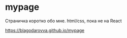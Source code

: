 # mypage
Страничка коротко обо мне. html/css, пока не на React

https://blagodarovva.github.io/mypage
